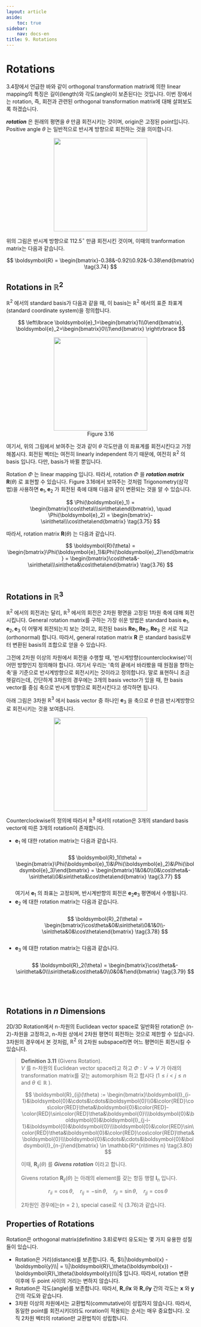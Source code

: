 ```yaml
---
layout: article
aside:
    toc: true
sidebar:
    nav: docs-en
title: 9. Rotations
---
```


# Rotations

3.4장에서 언급한 바와 같이 orthogonal transformation matrix에 의한 linear mapping의 특징은 길이(length)와 각도(angle)이 보존된다는 것입니다. 이번 장에서는 rotation, 즉, 회전과 관련된 orthogonal transformation matrix에 대해 살펴보도록 하겠습니다.

***rotation*** 은 원래의 평면을 $\theta$ 만큼 회전시키는 것이며, origin은 고정된 point입니다. Positive angle $\theta$ 는 일반적으로 반시계 방향으로 회전하는 것을 의미합니다.

<div align="center"><img src="{{ site.baseurl }}/assets/images/figures/figure3.14.png" height=250px></div>

위의 그림은 반시계 방향으로 112.5$^\circ$ 만큼 회전시킨 것이며, 이때의 tranformation matrix는 다음과 같습니다.

$$ \boldsymbol{R} = \begin{bmatrix}-0.38&-0.92\\0.92&-0.38\end{bmatrix} \tag{3.74} $$


## Rotations in $\mathbb{R}^2$

$\mathbb{R}^2$ 에서의 standard basis가 다음과 같을 때, 이 basis는 $\mathbb{R}^2$ 에서의 표준 좌표계(standard coordinate system)을 정의합니다.

$$ \left\lbrace \boldsymbol{e}_1=\begin{bmatrix}1\\0\end{bmatrix}, \boldsymbol{e}_2=\begin{bmatrix}0\\1\end{bmatrix} \right\rbrace $$

<div align="center"><img src="{{ site.baseurl }}/assets/images/figures/figure3.16.png" height=250px></div>
<div align="center">Figure 3.16</div>

여기서, 위의 그림에서 보여주는 것과 같이 $\theta$ 각도만큼 이 좌표계를 회전시킨다고 가정해봅시다. 회전된 벡터는 여전히 linearly independent 하기 때문에, 여전히 $\mathbb{R}^2$ 의 basis 입니다. 다만, basis가 바뀔 뿐입니다.

Rotation $\Phi$ 는 linear mapping 입니다. 따라서, rotation $\Phi$ 을 ***rotation matrix*** $\boldsymbol{R}(\theta)$ 로 표현할 수 있습니다. Figure 3.16에서 보여주는 것처럼 Trigonometry(삼각법)을 사용하면 $\boldsymbol{e}_1, \boldsymbol{e}_2$ 가 회전된 축에 대해 다음과 같이 변환되는 것을 알 수 있습니다.

$$ \Phi(\boldsymbol{e}_1) = \begin{bmatrix}\cos\theta\\\sin\theta\end{bmatrix}, \quad \Phi(\boldsymbol{e}_2) = \begin{bmatrix}-\sin\theta\\\cos\theta\end{bmatrix} \tag{3.75} $$

따라서, rotation matrix $\boldsymbol{R}(\theta)$ 는 다음과 같습니다.

$$ \boldsymbol{R}(\theta) = \begin{bmatrix}\Phi(\boldsymbol{e}_1)&\Phi(\boldsymbol{e}_2)\end{bmatrix} = \begin{bmatrix}\cos\theta&-\sin\theta\\\sin\theta&\cos\theta\end{bmatrix} \tag{3.76} $$

<br>

## Rotations in $\mathbb{R}^3$

$\mathbb{R}^2$ 에서의 회전과는 달리, $\mathbb{R}^3$ 에서의 회전은 2차원 평면을 고정된 1차원 축에 대해 회전시킵니다. General rotation matrix를 구하는 가장 쉬운 방법은 standard basis $\boldsymbol{e}_1,\boldsymbol{e}_2,\boldsymbol{e}_3$ 이 어떻게 회전되는지 보는 것이고, 회전된 basis $\boldsymbol{Re}_1,\boldsymbol{Re}_2,\boldsymbol{Re}_3$ 은 서로 직교(orthonormal) 합니다. 따라서, general rotation matrix $\boldsymbol{R}$ 은 standard basis로부터 변환된 basis의 조합으로 얻을 수 있습니다.

그전에 2차원 이상의 차원에서 회전을 수행할 때, '반시계방향(counterclockwise)'이 어떤 방향인지 정의해야 합니다. 여기서 우리는 '축의 끝에서 바라봤을 때 원점을 향하는 축'을 기준으로 반시계방향으로 회전시키는 것이라고 정의합니다. 말로 표현하니 조금 헷갈리는데, 간단하게 3차원의 경우에는 3개의 basis vector가 있을 때, 한 basis vector를 중심 축으로 반시계 방향으로 회전시킨다고 생각하면 됩니다. 

아래 그림은 3차원 $\mathbb{R}^3$ 에서 basis vector 중 하나인 $\boldsymbol{e}_3$ 을 축으로 $\theta$ 만큼 반시계방향으로 회전시키는 것을 보여줍니다.

<div align="center"><img src="{{ site.baseurl }}/assets/images/figures/figure3.17.png" height=250px></div>

Counterclockwise의 정의에 따라서 $\mathbb{R}^3$ 에서의 rotation은 3개의 standard basis vector에 따른 3개의 rotation이 존재합니다.

- $\boldsymbol{e}_1$ 에 대한 rotation matrix는 다음과 같습니다. <br><br> $$ \boldsymbol{R}_1(\theta) = \begin{bmatrix}\Phi(\boldsymbol{e}_1)&\Phi(\boldsymbol{e}_2)&\Phi(\boldsymbol{e}_3)\end{bmatrix} = \begin{bmatrix}1&0&0\\0&\cos\theta&-\sin\theta\\0&\sin\theta&\cos\theta\end{bmatrix} \tag{3.77} $$ <br> 여기서 $\boldsymbol{e}_1$ 의 좌표는 고정되며, 반시계반향의 회전은 $\boldsymbol{e}_2\boldsymbol{e}_3$ 평면에서 수행됩니다.
- $\boldsymbol{e}_2$ 에 대한 rotation matrix는 다음과 같습니다. <br><br> $$ \boldsymbol{R}_2(\theta) = \begin{bmatrix}\cos\theta&0&\sin\theta\\0&1&0\\-\sin\theta&0&\cos\theta\end{bmatrix} \tag{3.78} $$ <br> 
- $\boldsymbol{e}_3$ 에 대한 rotation matrix는 다음과 같습니다. <br><br> $$ \boldsymbol{R}_2(\theta) = \begin{bmatrix}\cos\theta&-\sin\theta&0\\\sin\theta&\cos\theta&0\\0&0&1\end{bmatrix} \tag{3.79} $$ <br>

<br>

## Rotations in $n$ Dimensions

2D/3D Rotation에서 n-차원의 Euclidean vector space로 일반화된 rotation은 (n-2)-차원을 고정하고, n-차원 상에서 2차원 평면이 회전하는 것으로 제한할 수 있습니다. 3차원의 경우에서 본 것처럼, $\mathbb{R}^2$ 의 2차원 subspace라면 어느 평면이든 회전시킬 수 있습니다.

> **Definition 3.11** (Givens Rotation). 
> <br>$V$ 를 n-차원의 Euclidean vector space라고 하고 $\Phi : V \rightarrow V$ 가 아래의 transformation matrix를 갖는 automorphism 하고 합시다 ($1 \leq i < j \leq n$ and $\theta \in \mathbb{R}$ ).
> 
> $$ \boldsymbol{R}_{ij}(\theta) := \begin{bmatrix}\boldsymbol{I}_{i-1}&\boldsymbol{0}&\cdots&\cdots&\boldsymbol{0}\\0&\color{RED}\cos\color{RED}\theta&\boldsymbol{0}&\color{RED}-\color{RED}\sin\color{RED}\theta&\boldsymbol{0}\\\boldsymbol{0}&\boldsymbol{0}&\boldsymbol{I}_{j-i-1}&\boldsymbol{0}&\boldsymbol{0}\\\boldsymbol{0}&\color{RED}\sin\color{RED}\theta&\boldsymbol{0}&\color{RED}\cos\color{RED}\theta&\boldsymbol{0}\\\boldsymbol{0}&\cdots&\cdots&\boldsymbol{0}&\boldsymbol{I}_{n-j}\end{bmatrix} \in \mathbb{R}^{n\times n} \tag{3.80} $$
> 
> 이때, $\boldsymbol{R}_{ij}(\theta)$ 를 ***Givens rotation*** 이라고 합니다.
> 
> Givens rotation $\boldsymbol{R}_{ij}(\theta)$ 는 아래의 element를 갖는 항등 행렬 $\boldsymbol{I}_n$ 입니다.
> 
> $$ r_{ii} = \cos\theta, \quad r_{ij} = -\sin\theta, \quad r_{ji} = \sin\theta, \quad r_{jj} = \cos\theta \tag{3.81} $$
> 
> 2차원인 경우에는($n = 2$ ), special case로 식 (3.76)과 같습니다.

## Properties of Rotations

Rotation은 orthogonal matrix(definitino 3.8)로부터 유도되는 몇 가지 유용한 성질들이 있습니다.

- Rotation은 거리(distance)를 보존합니다. 즉, $\\|\boldsymbol{x} - \boldsymbol{y}\\| = \\|\boldsymbol{R}\_\theta(\boldsymbol{x}) - \boldsymbol{R}\_\theta(\boldsymbol{y})\\|$ 입니다. 따라서, rotation 변환 이후에 두 point 사이의 거리는 변하지 않습니다.
- Rotation은 각도(angle)를 보존합니다. 따라서, $\boldsymbol{R}\_\theta\boldsymbol{x}$ 와 $\boldsymbol{R}\_\theta\boldsymbol{y}$ 간의 각도는 $\boldsymbol{x}$ 와 $\boldsymbol{y}$ 간의 각도와 같습니다.
- 3차원 이상의 차원에서는 교환법칙(commutative)이 성립하지 않습니다. 따라서, 동일한 point를 회전시키더라도 roration이 적용되는 순서는 매우 중요합니다. 오직 2차원 벡터의 rotation만 교환법칙이 성립합니다. 